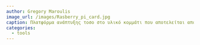 ```yaml
---
author: Gregory Maroulis
image_url: /images/Rasberry_pi_card.jpg
caption: Πλατφόρμα ανάπτυξης τοσο στο υλικό κομμάτι που αποτελείται από έναν βασικό controler με πολλές δυνατότητες διασύνδεσης components.  title: Rasberry Pi
categories:
  - tools
---
```


